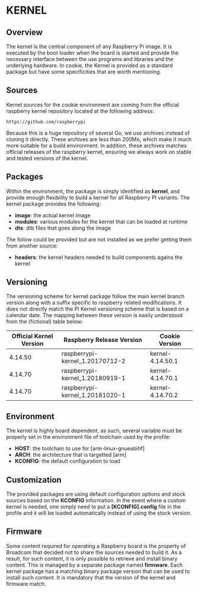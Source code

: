 # KERNEL

## Overview

The kernel is the central component of any Raspberry Pi image. It is executed by the boot loader
when the board is started and provide the necessary interface between the use programs and libraries
and the underlying hardware. In cookie, the Kernel is provided as a standard package but have some
specificities that are worth mentioning.

## Sources

Kernel sources for the cookie environment are coming from the official raspberry kernel repository
located at the following address:

	https://github.com/raspberrypi

Because this is a huge repository of several Go, we use archives instead of cloning it directly.
These archives are less than 200Mo, which make it much more suitable for a build environment. In
addition, these archives matches official releases of the raspberry kernel, ensuring we always work
on stable and tested versions of the kernel.

## Packages

Within the environment, the package is simply identified as **kernel**, and provide enough flexibility
to build a kernel for all Raspberry PI variants. The kernel package provides the following:

- **image**: the actual kernel image
- **modules**: various modules for the kernel that can be loaded at runtime
- **dts**: dtb files that goes along the image

The follow could be provided but are not installed as we prefer getting them from another source:

- **headers**: the kernel headers needed to build components agains the kernel

## Versioning

The versioning scheme for kernel package follow the main kernel branch version along with a suffix
specific to raspberry related modifications. It does not directly match the PI Kernel versioning
scheme that is based on a calendar date. The mapping between these version is easily understood from
the (fictional) table below:

| Official Kernel Version | Raspberry Release Version        | Cookie Version   |
| ----------------------- | -------------------------------- | -----------------|
| 4.14.50                 | raspberrypi-kernel_1.20170712-2  | kernel-4.14.50.1 |
| 4.14.70                 | raspberrypi-kernel_1.20180919-1  | kernel-4.14.70.1 |
| 4.14.70                 | raspberrypi-kernel_1.20181020-1  | kernel-4.14.70.2 |

## Environment

The kernel is highly board dependent, as such, several variable must be properly set in the
environment file of toolchain used by the profile:

- **HOST**: the toolchain to use for  [arm-linux-gnueabihf]
- **ARCH**: the architecture that is targetted [arm]
- **KCONFIG**: the default configuration to load

## Customization

The provided packages are using default configuration options and stock sources based on the
**KCONFIG** information. In the event where a custom kernel is needed, one simply need to put
a **[KCONFIG].config** file in the profile and it will be loaded automatically instead of
using the stock version.

## Firmware

Some content required for operating a Raspberry board is the property of Broadcom that decided not
to share the sources needed to build it. As a result, for such content, it is only possible to
retrieve and install binary content. This is managed by a separate package named **firmware**. Each
kernel package has a matching binary package version that can be used to install such content. It
is mandatory that the version of the kernel and firmware match.
